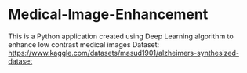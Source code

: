 # Medical-Image-Enhancement
This is a Python application created using Deep Learning algorithm to enhance low contrast medical images
Dataset: https://www.kaggle.com/datasets/masud1901/alzheimers-synthesized-dataset
